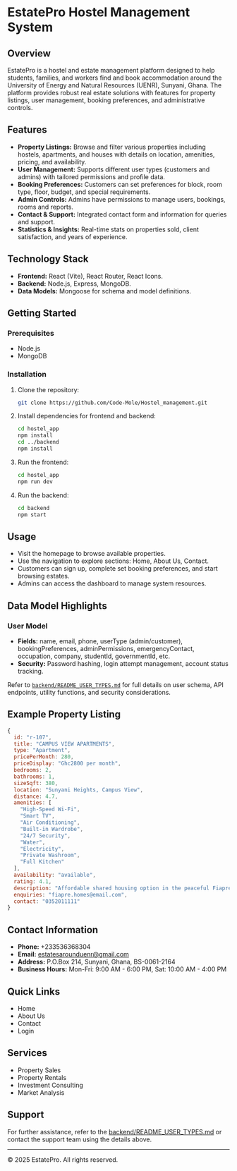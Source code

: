 # EstatePro Hostel Management System

## Overview

EstatePro is a hostel and estate management platform designed to help students, families, and workers find and book accommodation around the University of Energy and Natural Resources (UENR), Sunyani, Ghana. The platform provides robust real estate solutions with features for property listings, user management, booking preferences, and administrative controls.

## Features

- **Property Listings:** Browse and filter various properties including hostels, apartments, and houses with details on location, amenities, pricing, and availability.
- **User Management:** Supports different user types (customers and admins) with tailored permissions and profile data.
- **Booking Preferences:** Customers can set preferences for block, room type, floor, budget, and special requirements.
- **Admin Controls:** Admins have permissions to manage users, bookings, rooms and reports.
- **Contact & Support:** Integrated contact form and information for queries and support.
- **Statistics & Insights:** Real-time stats on properties sold, client satisfaction, and years of experience.

## Technology Stack

- **Frontend:** React (Vite), React Router, React Icons.
- **Backend:** Node.js, Express, MongoDB.
- **Data Models:** Mongoose for schema and model definitions.

## Getting Started

### Prerequisites

- Node.js
- MongoDB

### Installation

1. Clone the repository:
   ```bash
   git clone https://github.com/Code-Mole/Hostel_management.git
   ```
2. Install dependencies for frontend and backend:
   ```bash
   cd hostel_app
   npm install
   cd ../backend
   npm install
   ```

3. Run the frontend:
   ```bash
   cd hostel_app
   npm run dev
   ```

4. Run the backend:
   ```bash
   cd backend
   npm start
   ```

## Usage

- Visit the homepage to browse available properties.
- Use the navigation to explore sections: Home, About Us, Contact.
- Customers can sign up, complete set booking preferences, and start browsing estates.
- Admins can access the dashboard to manage system resources.

## Data Model Highlights

### User Model

- **Fields:** name, email, phone, userType (admin/customer), bookingPreferences, adminPermissions, emergencyContact, occupation, company, studentId, governmentId, etc.
- **Security:** Password hashing, login attempt management, account status tracking.

Refer to [`backend/README_USER_TYPES.md`](backend/README_USER_TYPES.md) for full details on user schema, API endpoints, utility functions, and security considerations.

## Example Property Listing

```javascript
{
  id: "r-107",
  title: "CAMPUS VIEW APARTMENTS",
  type: "Apartment",
  pricePerMonth: 280,
  priceDisplay: "Ghc2800 per month",
  bedrooms: 2,
  bathrooms: 1,
  sizeSqft: 380,
  location: "Sunyani Heights, Campus View",
  distance: 4.7,
  amenities: [
    "High-Speed Wi-Fi",
    "Smart TV",
    "Air Conditioning",
    "Built-in Wardrobe",
    "24/7 Security",
    "Water",
    "Electricity",
    "Private Washroom",
    "Full Kitchen"
  ],
  availability: "available",
  rating: 4.1,
  description: "Affordable shared housing option in the peaceful Fiapre village, perfect for students looking for budget-friendly accommodation.",
  enquiries: "fiapre.homes@email.com",
  contact: "0352011111"
}
```

## Contact Information

- **Phone:** +233536368304
- **Email:** estatesarounduenr@gmail.com
- **Address:** P.O.Box 214, Sunyani, Ghana, BS-0061-2164
- **Business Hours:** Mon-Fri: 9:00 AM - 6:00 PM, Sat: 10:00 AM - 4:00 PM

## Quick Links

- Home
- About Us
- Contact
- Login

## Services

- Property Sales
- Property Rentals
- Investment Consulting
- Market Analysis

## Support

For further assistance, refer to the [backend/README_USER_TYPES.md](backend/README_USER_TYPES.md) or contact the support team using the details above.

---

© 2025 EstatePro. All rights reserved.